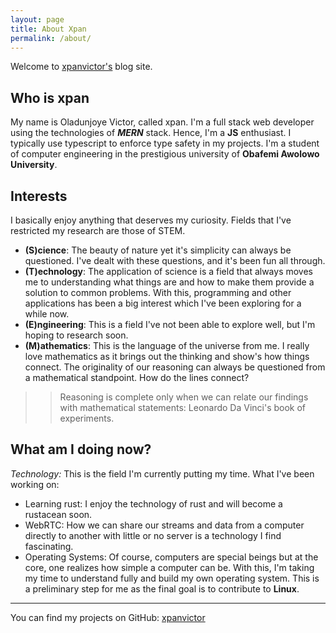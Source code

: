```yaml
---
layout: page
title: About Xpan
permalink: /about/
---
```


Welcome to [xpanvictor's](http://portfolio-xpanvictor.vercel.app/) blog site.

## Who is xpan
My name is Oladunjoye Victor, called xpan. I'm a full stack web developer using the 
technologies of ***MERN*** stack. Hence, I'm a __JS__ enthusiast. 
I typically use typescript to enforce type safety in my projects.
I'm a student of computer engineering in the prestigious university of 
**Obafemi Awolowo University**.

## Interests
I basically enjoy anything that deserves my curiosity. Fields that I've restricted
my research are those of STEM.
- __(S)cience__: The beauty of nature yet it's simplicity can always be questioned.
I've dealt with these questions, and it's been fun all through. 
- __(T)echnology__: The application of science is a field that always moves me to
understanding what things are and how to make them provide a solution to common problems.
With this, programming and other applications has been a big interest which I've been
exploring for a while now.
- __(E)ngineering__: This is a field I've not been able to explore well, but I'm
hoping to research soon.
- __(M)athematics__: This is the language of the universe from me. I really love
mathematics as it brings out the thinking and show's how things connect. The originality
of our reasoning can always be questioned from a mathematical standpoint. How do the lines connect?
>> Reasoning is complete only when we can relate our findings with mathematical
>> statements: Leonardo Da Vinci's book of experiments.
 
## What am I doing now?
*Technology:* This is the field I'm currently putting my time. What I've been working on:
- Learning rust: I enjoy the technology of rust and will become a rustacean soon.
- WebRTC: How we can share our streams and data from a computer directly to another with
little or no server is a technology I find fascinating.
- Operating Systems: Of course, computers are special beings but at the core, one 
realizes how simple a computer can be. With this, I'm taking my time to understand fully
and build my own operating system. This is a preliminary step for me as the final goal is
to contribute to **Linux**.
- ---



You can find my projects on GitHub:
[xpanvictor](https://github.com/xpanvictor)

